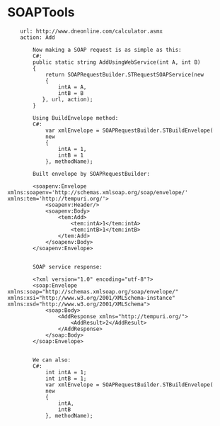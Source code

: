 # SOAPTools
                  
        url: http://www.dneonline.com/calculator.asmx
        action: Add
             
            Now making a SOAP request is as simple as this:
            C#:           
            public static string AddUsingWebService(int A, int B)
            {  
                return SOAPRequestBuilder.STRequestSOAPService(new
                { 
                    intA = A,
                    intB = B
               }, url, action);
            }
            
            Using BuildEnvelope method:
            C#:
                var xmlEnvelope = SOAPRequestBuilder.STBuildEnvelope(
                new
                {
                    intA = 1,
                    intB = 1
                }, methodName);
                
            Built envelope by SOAPRequestBuilder:
            
            <soapenv:Envelope xmlns:soapenv='http://schemas.xmlsoap.org/soap/envelope/' xmlns:tem='http://tempuri.org/'>
            	<soapenv:Header/>
            	<soapenv:Body>
            		<tem:Add>
            			<tem:intA>1</tem:intA>
            			<tem:intB>1</tem:intB>
            		</tem:Add>
            	</soapenv:Body>
            </soapenv:Envelope>
            

            SOAP service response:
            
            <?xml version="1.0" encoding="utf-8"?>
            <soap:Envelope xmlns:soap="http://schemas.xmlsoap.org/soap/envelope/" xmlns:xsi="http://www.w3.org/2001/XMLSchema-instance" xmlns:xsd="http://www.w3.org/2001/XMLSchema">
            	<soap:Body>
            		<AddResponse xmlns="http://tempuri.org/">
            			<AddResult>2</AddResult>
            		</AddResponse>
            	</soap:Body>
            </soap:Envelope>
             
             
            We can also:             
            C#:            
                int intA = 1;
                int intB = 1;
                var xmlEnvelope = SOAPRequestBuilder.STBuildEnvelope(
                new
                {
                    intA,
                    intB
                }, methodName);
                
              

